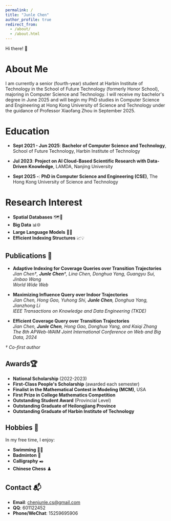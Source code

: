 ```yaml
---
permalink: /
title: "Junle Chen"
author_profile: true
redirect_from: 
  - /about/
  - /about.html
---
```

Hi there! 👋

**About Me**
============

I am currently a senior (fourth-year) student at Harbin Institute of Technology in the School of Future Technology (formerly Honor School), majoring in Computer Science and Technology. I will receive my bachelor's degree in June 2025 and will begin my PhD studies in Computer Science and Engineering at Hong Kong University of Science and Technology under the guidance of Professor Xiaofang Zhou in September 2025.
 
# Education

- **Sept 2021 - Jun 2025**: **Bachelor of Computer Science and Technology**, School of Future Technology, Harbin Institute of Technology

- **Jul 2023**: **Project on AI Cloud-Based Scientific Research with Data-Driven Knowledge**, LAMDA, Nanjing University

- **Sept 2025 -**: **PhD in Computer Science and Engineering (CSE)**, The Hong Kong University of Science and Technology

Research Interest
=================

- **Spatial Databases** 🗺️📌
- **Big Data** 📊🌐
- **Large Language Models** 🧠🚀
- **Efficient Indexing Structures** 📈💡

Publications 📑
---------------
- **Adaptive Indexing for Coverage Queries over Transition Trajectories**<br> *Jian Chen†, **Junle Chen**†, Lina Chen, Donghua Yang, Guangyu Sui, Jinbao Wang* <br> _World Wide Web_

- **Maximizing Influence Query over Indoor Trajectories**<br>*Jian Chen, Hong Gao, Yuhong Shi, **Junle Chen**, Donghua Yang, Jianzhong Li*<br>_IEEE Transactions on Knowledge and Data Engineering (TKDE)_

- **Efficient Coverage Query over Transition Trajectories**<br> *Jian Chen, **Junle Chen**, Hong Gao, Donghua Yang, and Kaiqi Zhang*<br>_The 8th APWeb-WAIM Joint International Conference on Web and Big Data, 2024_

_† Co-first author_

Awards🏆
---------------

- **National Scholarship** (2022-2023)
- **First-Class People's Scholarship** (awarded each semester)
- **Finalist in the Mathematical Contest in Modeling (MCM)**, USA
- **First Prize in College Mathematics Competition**
- **Outstanding Student Award** (Provincial Level)
- **Outstanding Graduate of Heilongjiang Province**
- **Outstanding Graduate of Harbin Institute of Technology**

Hobbies 🎉
----------

In my free time, I enjoy:

- **Swimming** 🏊‍♂️
- **Badminton** 🏸
- **Calligraphy** ✒️
- **Chinese Chess** ♟️

**Contact** 📬
--------------

- **Email**: [chenjunle.cs@gmail.com](mailto:chenjunle.cs@gmail.com)
- **QQ**: 601122452
- **Phone/WeChat**: 15259695906
